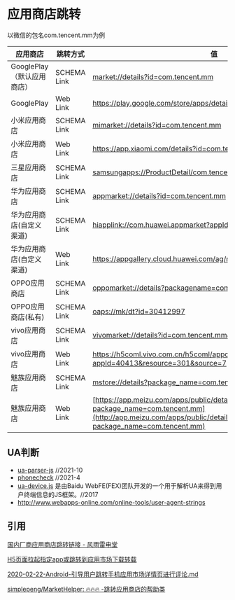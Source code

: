 # 应用商店跳转

以微信的包名com.tencent.mm为例

| 应用商店                   | 跳转方式    | 值                                                           |
| -------------------------- | ----------- | ------------------------------------------------------------ |
| GooglePlay（默认应用商店） | SCHEMA Link | [market://details?id=com.tencent.mm](market://details?id=com.tencent.mm) |
| GooglePlay                 | Web Link    | https://play.google.com/store/apps/details?id=com.tencent.mm |
| 小米应用商店               | SCHEMA Link | [mimarket://details?id=com.tencent.mm](mimarket://details?id=com.tencent.mm) |
| 小米应用商店               | Web Link    | https://app.xiaomi.com/details?id=com.tencent.mm             |
| 三星应用商店               | SCHEMA Link | [samsungapps://ProductDetail/com.tencent.mm](samsungapps://ProductDetail/com.tencent.mm) |
| 华为应用商店               | SCHEMA Link | [appmarket://details?id=com.tencent.mm](appmarket://details?id=com.tencent.mm) |
| 华为应用商店(自定义渠道)   | SCHEMA Link | [hiapplink://com.huawei.appmarket?appId=C5683](hiapplink://com.huawei.appmarket?appId=C5683) |
| 华为应用商店(自定义渠道)   | Web Link    | https://appgallery.cloud.huawei.com/ag/n/app/C5683           |
| OPPO应用商店               | SCHEMA Link | [oppomarket://details?packagename=com.tencent.mm](oppomarket://details?packagename=com.tencent.mm) |
| OPPO应用商店(私有)         | SCHEMA Link | [oaps://mk/dt?id=30412997](oaps://mk/dt?id=30412997)         |
| vivo应用商店               | SCHEMA Link | [vivomarket://details?id=com.tencent.mm&th_id=40413](vivomarket://details?id=com.tencent.mm&th_id=40413) |
| vivo应用商店               | Web Link    | https://h5coml.vivo.com.cn/h5coml/appdetail_h5/browser_v2/index.html?appId=40413&resource=301&source=7 |
| 魅族应用商店               | SCHEMA Link | [mstore://details?package_name=com.tencent.mm](mstore://details?package_name=com.tencent.mm) |
| 魅族应用商店               | Web Link    | [https://app.meizu.com/apps/public/detail?package_name=com.tencent.mm](http://app.meizu.com/apps/public/detail?package_name=com.tencent.mm) |



## UA判断

- [ua-parser-js](https://github.com/faisalman/ua-parser-js) //2021-10
- [phonecheck](https://github.com/suxianbaozi/phonecheck) //2021-4
- [ua-device.js](http://fex-team.github.io/ua-device/) 是由Baidu WebFE(FEX)团队开发的一个用于解析UA来得到用户终端信息的JS框架。//2017
- http://www.webapps-online.com/online-tools/user-agent-strings

## 引用

[国内厂商应用商店跳转链接 - 风雨雷电堂](https://www.70apps.com/blog/web/2021/10/21/Chinese_Android_Market_Schema.html)  

[H5页面拉起指定app或跳转到应用市场下载转载](https://blog.csdn.net/qq_41581588/article/details/139459263)

[2020-02-22-Android-引导用户跳转手机应用市场详情页进行评论.md](https://github.com/walymin/walymin.github.io/blob/master/_posts/2020-02-22-Android-%E5%BC%95%E5%AF%BC%E7%94%A8%E6%88%B7%E8%B7%B3%E8%BD%AC%E6%89%8B%E6%9C%BA%E5%BA%94%E7%94%A8%E5%B8%82%E5%9C%BA%E8%AF%A6%E6%83%85%E9%A1%B5%E8%BF%9B%E8%A1%8C%E8%AF%84%E8%AE%BA.md)  

[simplepeng/MarketHelper: 🔥🔥🔥 -跳转应用商店的帮助类](https://github.com/simplepeng/MarketHelper)
